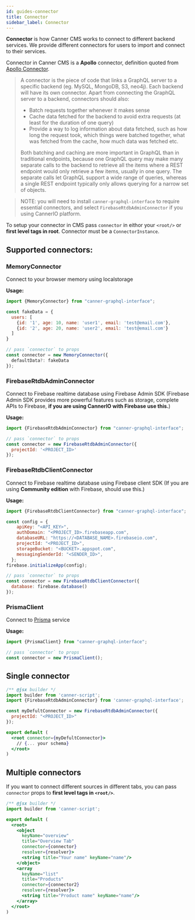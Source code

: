 ```yaml
---
id: guides-connector
title: Connector
sidebar_label: Connector
---
```


**Connector** is how Canner CMS works to connect to different backend services. We provide different connectors for users to import and connect to their services.

Connector in Canner CMS is a **Apollo** connector, definition quoted from [Apollo Connector](https://github.com/apollographql/graphql-tools/blob/master/designs/connectors.md#what-is-a-connector).

> A connector is the piece of code that links a GraphQL server to a specific backend (eg. MySQL, MongoDB, S3, neo4j). Each backend will have its own connector. Apart from connecting the GraphQL server to a backend, connectors should also:
> 
> - Batch requests together whenever it makes sense
> - Cache data fetched for the backend to avoid extra requests (at least for the duration of one query)
> - Provide a way to log information about data fetched, such as how long the request took, which things were batched together, what was fetched from the cache, how much data was fetched etc.
> 
> Both batching and caching are more important in GraphQL than in traditional endpoints, because one GraphQL query may make many separate calls to the backend to retrieve all the items where a REST endpoint would only retrieve a few items, usually in one query. The separate calls let GraphQL support a wide range of queries, whereas a single REST endpoint typically only allows querying for a narrow set of objects.

> NOTE: you will need to install `canner-graphql-interface` to require essential connectors, and select `FirebaseRtdbAdminConnector` if you using CannerIO platform.


To setup your connector in CMS pass `connector` in eithor your `<root/>` or **first level tags in root**. Connector must be a `ConnectorInstance`.

## Supported connectors:

### MemoryConnector

Connect to your browser memory using localstorage

**Usage:**

```js
import {MemoryConnector} from "canner-graphql-interface";

const fakeData = {
  users: [
    {id: '1', age: 10, name: 'user1', email: 'test@email.com'},
    {id: '2', age: 20, name: 'user2', email: 'test@email.com'}
  ]
}

// pass `connector` to props
const connector = new MemoryConnector({
  defaultData?: fakeData
});
```

### FirebaseRtdbAdminConnector

Connect to Firebase realtime database using Firebase Admin SDK (Firebase Admin SDK provides more powerful features such as storage, complete APIs to Firebase, **if you are using CannerIO with Firebase use this.**)

**Usage:**

```js
import {FirebaseRtdbAdminConnector} from "canner-graphql-interface";

// pass `connector` to props
const connector = new FirebaseRtdbAdminConnector({
  projectId: '<PROJECT_ID>'
});
```

### FirebaseRtdbClientConnector

Connect to Firebase realtime database using Firebase client SDK (If you are using **Community edition** with Firebase, should use this.)

**Usage:**

```js
import {FirebaseRtdbClientConnector} from "canner-graphql-interface";

const config = {
    apiKey: "<API_KEY>",
    authDomain: "<PROJECT_ID>.firebaseapp.com",
    databaseURL: "https://<DATABASE_NAME>.firebaseio.com",
    projectId: "<PROJECT_ID>",
    storageBucket: "<BUCKET>.appspot.com",
    messagingSenderId: "<SENDER_ID>",
  };
firebase.initializeApp(config);

// pass `connector` to props
const connector = new FirebaseRtdbClientConnector({
  database: firebase.database()
});
```

### PrismaClient

Connect to [Prisma](https://www.prisma.io/) service

**Usage:**

```js
import {PrismaClient} from "canner-graphql-interface";

// pass `connector` to props
const connector = new PrismaClient();
```

## Single connector

```jsx
/** @jsx builder */
import builder from 'canner-script';
import {FirebaseRtdbAdminConnector} from 'canner-graphql-interface';

const myDefultConnector = new FirebaseRtdbAdminConnector({
  projectId: "<PROJECT_ID>"
});

export default (
  <root connector={myDefultConnector}>
    // {... your schema}
  </root>
)
```

## Multiple connectors

If you want to connect different sources in different tabs, you can pass `connector` props to **first level tags in `<root/>`**.

```jsx
/** @jsx builder */
import builder from 'canner-script';

export default (
  <root>
    <object
      keyName="overview"
      title="Overview Tab"
      connector={connector}
      resolver={resolver}>
      <string title="Your name" keyName="name"/>
    </object>
    <array
      keyName="list"
      title="Products"
      connector={connector2}
      resolver={resolver}>
      <string title="Product name" keyName="name"/>
    </array>
  </root>
)
```